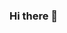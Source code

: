 ### Hi there 👋

<!--
**HarrisMBrad/HarrisMBrad** is a ✨ _special_ ✨ repository because its `README.md` (this file) appears on your GitHub profile.

 🔭 I’m currently working on finding jobs.
 ✨ Currently learning AWS Lambda, Dart-language for Flutter, and Redux.
     
 👯 I’m looking to collaborate on web development and mobile applications.

 💬 Ask me about my projects as I would love to answer any questions concerning them and their state. 
 📫 How to reach me: 9311 Orange Grove Drive 
                       Apt 401 
                      Davie, FL 33324
                      954.817.3900
              :email: bmichaelh13@gmail.com


 😄 Pronouns: He/Him
 ⚡ Fun fact: I've been on-line for 110 consecutive days as of now.
 
                    Android/iOS apps
                    FireBase Database
                    GraphQL
                    AWS Lambda
                    Git-Hub 
                    React/React Native
                    

                    Agile/Sprints
                    SEO
                    Video Editing
                    JavaScript
                    Java
                    HTML/CSS
                    Bootstrap


-->
